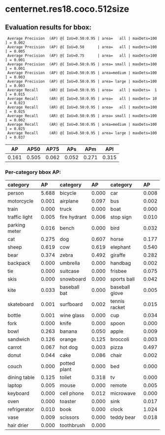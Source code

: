 # centernet.res18.coco.512size  
## Evaluation results for bbox:  
```  
 Average Precision  (AP) @[ IoU=0.50:0.95 | area=   all | maxDets=100 ] = 0.002
 Average Precision  (AP) @[ IoU=0.50      | area=   all | maxDets=100 ] = 0.005
 Average Precision  (AP) @[ IoU=0.75      | area=   all | maxDets=100 ] = 0.001
 Average Precision  (AP) @[ IoU=0.50:0.95 | area= small | maxDets=100 ] = 0.001
 Average Precision  (AP) @[ IoU=0.50:0.95 | area=medium | maxDets=100 ] = 0.003
 Average Precision  (AP) @[ IoU=0.50:0.95 | area= large | maxDets=100 ] = 0.003
 Average Recall     (AR) @[ IoU=0.50:0.95 | area=   all | maxDets=  1 ] = 0.015
 Average Recall     (AR) @[ IoU=0.50:0.95 | area=   all | maxDets= 10 ] = 0.023
 Average Recall     (AR) @[ IoU=0.50:0.95 | area=   all | maxDets=100 ] = 0.025
 Average Recall     (AR) @[ IoU=0.50:0.95 | area= small | maxDets=100 ] = 0.002
 Average Recall     (AR) @[ IoU=0.50:0.95 | area=medium | maxDets=100 ] = 0.025
 Average Recall     (AR) @[ IoU=0.50:0.95 | area= large | maxDets=100 ] = 0.037
```  
|  AP   |  AP50  |  AP75  |  APs  |  APm  |  APl  |  
|:-----:|:------:|:------:|:-----:|:-----:|:-----:|  
| 0.161 | 0.505  | 0.062  | 0.052 | 0.271 | 0.315 |
### Per-category bbox AP:  

| category      | AP    | category     | AP    | category       | AP    |  
|:--------------|:------|:-------------|:------|:---------------|:------|  
| person        | 5.688 | bicycle      | 0.000 | car            | 0.008 |  
| motorcycle    | 0.001 | airplane     | 0.097 | bus            | 0.002 |  
| train         | 0.000 | truck        | 0.000 | boat           | 0.000 |  
| traffic light | 0.005 | fire hydrant | 0.006 | stop sign      | 0.010 |  
| parking meter | 0.016 | bench        | 0.000 | bird           | 0.032 |  
| cat           | 0.275 | dog          | 0.607 | horse          | 0.177 |  
| sheep         | 0.619 | cow          | 0.619 | elephant       | 0.540 |  
| bear          | 0.374 | zebra        | 0.492 | giraffe        | 0.282 |  
| backpack      | 0.000 | umbrella     | 0.000 | handbag        | 0.002 |  
| tie           | 0.000 | suitcase     | 0.000 | frisbee        | 0.075 |  
| skis          | 0.000 | snowboard    | 0.000 | sports ball    | 0.042 |  
| kite          | 0.033 | baseball bat | 0.000 | baseball glove | 0.005 |  
| skateboard    | 0.001 | surfboard    | 0.002 | tennis racket  | 0.015 |  
| bottle        | 0.001 | wine glass   | 0.000 | cup            | 0.034 |  
| fork          | 0.000 | knife        | 0.000 | spoon          | 0.000 |  
| bowl          | 0.263 | banana       | 0.050 | apple          | 0.009 |  
| sandwich      | 0.126 | orange       | 0.125 | broccoli       | 0.003 |  
| carrot        | 0.067 | hot dog      | 0.003 | pizza          | 0.497 |  
| donut         | 0.044 | cake         | 0.086 | chair          | 0.002 |  
| couch         | 0.000 | potted plant | 0.000 | bed            | 0.000 |  
| dining table  | 0.125 | toilet       | 0.318 | tv             | 0.000 |  
| laptop        | 0.005 | mouse        | 0.000 | remote         | 0.005 |  
| keyboard      | 0.000 | cell phone   | 0.012 | microwave      | 0.000 |  
| oven          | 0.000 | toaster      | 0.000 | sink           | 0.017 |  
| refrigerator  | 0.010 | book         | 0.000 | clock          | 1.024 |  
| vase          | 0.009 | scissors     | 0.000 | teddy bear     | 0.018 |  
| hair drier    | 0.000 | toothbrush   | 0.000 |                |       |
